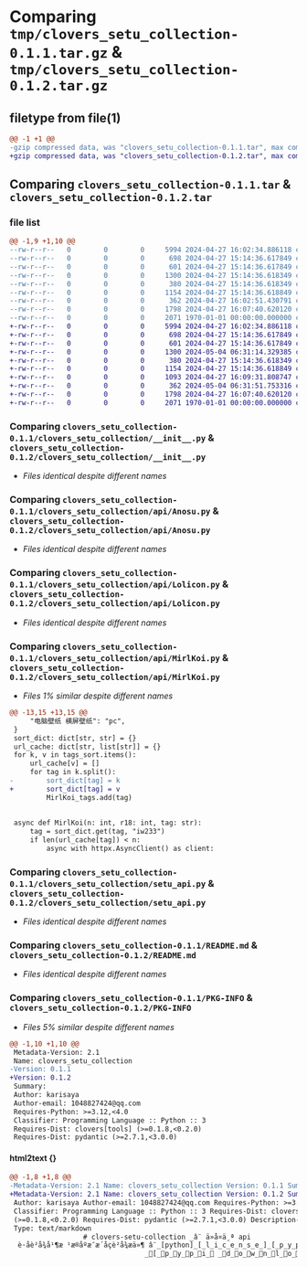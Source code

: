 # Comparing `tmp/clovers_setu_collection-0.1.1.tar.gz` & `tmp/clovers_setu_collection-0.1.2.tar.gz`

## filetype from file(1)

```diff
@@ -1 +1 @@
-gzip compressed data, was "clovers_setu_collection-0.1.1.tar", max compression
+gzip compressed data, was "clovers_setu_collection-0.1.2.tar", max compression
```

## Comparing `clovers_setu_collection-0.1.1.tar` & `clovers_setu_collection-0.1.2.tar`

### file list

```diff
@@ -1,9 +1,10 @@
--rw-r--r--   0        0        0     5994 2024-04-27 16:02:34.886118 clovers_setu_collection-0.1.1/clovers_setu_collection/__init__.py
--rw-r--r--   0        0        0      698 2024-04-27 15:14:36.617849 clovers_setu_collection-0.1.1/clovers_setu_collection/api/Anosu.py
--rw-r--r--   0        0        0      601 2024-04-27 15:14:36.617849 clovers_setu_collection-0.1.1/clovers_setu_collection/api/Lolicon.py
--rw-r--r--   0        0        0     1300 2024-04-27 15:14:36.618349 clovers_setu_collection-0.1.1/clovers_setu_collection/api/MirlKoi.py
--rw-r--r--   0        0        0      380 2024-04-27 15:14:36.618349 clovers_setu_collection-0.1.1/clovers_setu_collection/config.py
--rw-r--r--   0        0        0     1154 2024-04-27 15:14:36.618849 clovers_setu_collection-0.1.1/clovers_setu_collection/setu_api.py
--rw-r--r--   0        0        0      362 2024-04-27 16:02:51.430791 clovers_setu_collection-0.1.1/pyproject.toml
--rw-r--r--   0        0        0     1798 2024-04-27 16:07:40.620120 clovers_setu_collection-0.1.1/README.md
--rw-r--r--   0        0        0     2071 1970-01-01 00:00:00.000000 clovers_setu_collection-0.1.1/PKG-INFO
+-rw-r--r--   0        0        0     5994 2024-04-27 16:02:34.886118 clovers_setu_collection-0.1.2/clovers_setu_collection/__init__.py
+-rw-r--r--   0        0        0      698 2024-04-27 15:14:36.617849 clovers_setu_collection-0.1.2/clovers_setu_collection/api/Anosu.py
+-rw-r--r--   0        0        0      601 2024-04-27 15:14:36.617849 clovers_setu_collection-0.1.2/clovers_setu_collection/api/Lolicon.py
+-rw-r--r--   0        0        0     1300 2024-05-04 06:31:14.329385 clovers_setu_collection-0.1.2/clovers_setu_collection/api/MirlKoi.py
+-rw-r--r--   0        0        0      380 2024-04-27 15:14:36.618349 clovers_setu_collection-0.1.2/clovers_setu_collection/config.py
+-rw-r--r--   0        0        0     1154 2024-04-27 15:14:36.618849 clovers_setu_collection-0.1.2/clovers_setu_collection/setu_api.py
+-rw-r--r--   0        0        0     1093 2024-04-27 16:09:31.808747 clovers_setu_collection-0.1.2/LICENSE
+-rw-r--r--   0        0        0      362 2024-05-04 06:31:51.753316 clovers_setu_collection-0.1.2/pyproject.toml
+-rw-r--r--   0        0        0     1798 2024-04-27 16:07:40.620120 clovers_setu_collection-0.1.2/README.md
+-rw-r--r--   0        0        0     2071 1970-01-01 00:00:00.000000 clovers_setu_collection-0.1.2/PKG-INFO
```

### Comparing `clovers_setu_collection-0.1.1/clovers_setu_collection/__init__.py` & `clovers_setu_collection-0.1.2/clovers_setu_collection/__init__.py`

 * *Files identical despite different names*

### Comparing `clovers_setu_collection-0.1.1/clovers_setu_collection/api/Anosu.py` & `clovers_setu_collection-0.1.2/clovers_setu_collection/api/Anosu.py`

 * *Files identical despite different names*

### Comparing `clovers_setu_collection-0.1.1/clovers_setu_collection/api/Lolicon.py` & `clovers_setu_collection-0.1.2/clovers_setu_collection/api/Lolicon.py`

 * *Files identical despite different names*

### Comparing `clovers_setu_collection-0.1.1/clovers_setu_collection/api/MirlKoi.py` & `clovers_setu_collection-0.1.2/clovers_setu_collection/api/MirlKoi.py`

 * *Files 1% similar despite different names*

```diff
@@ -13,15 +13,15 @@
     "电脑壁纸 横屏壁纸": "pc",
 }
 sort_dict: dict[str, str] = {}
 url_cache: dict[str, list[str]] = {}
 for k, v in tags_sort.items():
     url_cache[v] = []
     for tag in k.split():
-        sort_dict[tag] = k
+        sort_dict[tag] = v
         MirlKoi_tags.add(tag)
 
 
 async def MirlKoi(n: int, r18: int, tag: str):
     tag = sort_dict.get(tag, "iw233")
     if len(url_cache[tag]) < n:
         async with httpx.AsyncClient() as client:
```

### Comparing `clovers_setu_collection-0.1.1/clovers_setu_collection/setu_api.py` & `clovers_setu_collection-0.1.2/clovers_setu_collection/setu_api.py`

 * *Files identical despite different names*

### Comparing `clovers_setu_collection-0.1.1/README.md` & `clovers_setu_collection-0.1.2/README.md`

 * *Files identical despite different names*

### Comparing `clovers_setu_collection-0.1.1/PKG-INFO` & `clovers_setu_collection-0.1.2/PKG-INFO`

 * *Files 5% similar despite different names*

```diff
@@ -1,10 +1,10 @@
 Metadata-Version: 2.1
 Name: clovers_setu_collection
-Version: 0.1.1
+Version: 0.1.2
 Summary: 
 Author: karisaya
 Author-email: 1048827424@qq.com
 Requires-Python: >=3.12,<4.0
 Classifier: Programming Language :: Python :: 3
 Requires-Dist: clovers[tools] (>=0.1.8,<0.2.0)
 Requires-Dist: pydantic (>=2.7.1,<3.0.0)
```

#### html2text {}

```diff
@@ -1,8 +1,8 @@
-Metadata-Version: 2.1 Name: clovers_setu_collection Version: 0.1.1 Summary:
+Metadata-Version: 2.1 Name: clovers_setu_collection Version: 0.1.2 Summary:
 Author: karisaya Author-email: 1048827424@qq.com Requires-Python: >=3.12,<4.0
 Classifier: Programming Language :: Python :: 3 Requires-Dist: clovers[tools]
 (>=0.1.8,<0.2.0) Requires-Dist: pydantic (>=2.7.1,<3.0.0) Description-Content-
 Type: text/markdown
                  # clovers-setu-collection _â¨ ä»å¤ä¸ª api
  è·åè²å¾å¹¶æ ¹æ®åºæ¯æ´åçè²å¾æä»¶ â¨_[python]_[_l_i_c_e_n_s_e_]_[_p_y_p_i_]
                                 _[_p_y_p_i_ _d_o_w_n_l_o_a_d_]
```

